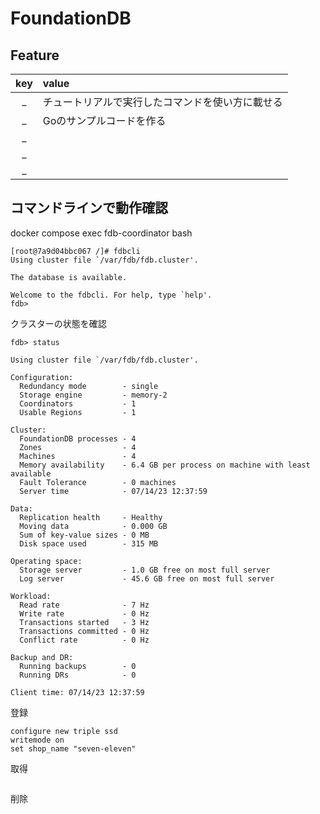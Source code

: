 # FoundationDB

## Feature

|key|value|
|:---:|:---|
|_|チュートリアルで実行したコマンドを使い方に載せる|
|_|Goのサンプルコードを作る|
|_||
|_||
|_||

## コマンドラインで動作確認

docker compose exec fdb-coordinator bash

```shell
[root@7a9d04bbc067 /]# fdbcli
Using cluster file `/var/fdb/fdb.cluster'.

The database is available.

Welcome to the fdbcli. For help, type `help'.
fdb>
```

クラスターの状態を確認

```shell
fdb> status

Using cluster file `/var/fdb/fdb.cluster'.

Configuration:
  Redundancy mode        - single
  Storage engine         - memory-2
  Coordinators           - 1
  Usable Regions         - 1

Cluster:
  FoundationDB processes - 4
  Zones                  - 4
  Machines               - 4
  Memory availability    - 6.4 GB per process on machine with least available
  Fault Tolerance        - 0 machines
  Server time            - 07/14/23 12:37:59

Data:
  Replication health     - Healthy
  Moving data            - 0.000 GB
  Sum of key-value sizes - 0 MB
  Disk space used        - 315 MB

Operating space:
  Storage server         - 1.0 GB free on most full server
  Log server             - 45.6 GB free on most full server

Workload:
  Read rate              - 7 Hz
  Write rate             - 0 Hz
  Transactions started   - 3 Hz
  Transactions committed - 0 Hz
  Conflict rate          - 0 Hz

Backup and DR:
  Running backups        - 0
  Running DRs            - 0

Client time: 07/14/23 12:37:59
```

登録

```shell
configure new triple ssd
writemode on
set shop_name "seven-eleven"
```

取得
```shell
```

削除
```shell
```

